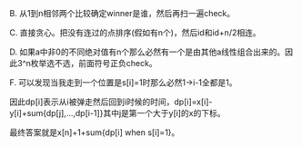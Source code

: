B. 从1到n相邻两个比较确定winner是谁，然后再扫一遍check。

C. 直接贪心。把没有连过的点排序(假如有n个)，然后id和id+n/2相连。

D. 如果a中非0的不同绝对值有n个那么必然有一个是由其他a线性组合出来的。因此3^n枚举选不选，前面符号正负check。

F. 可以发现当我走到一个位置是s[i]=1时那么必然1->i-1全都是1。

   因此dp[i]表示从i被弹走然后回到i时候的时间，dp[i]=x[i]-y[i]+sum{dp[j],...,dp[i-1]}其中j是第一个大于y[i]的x的下标。
   
   最终答案就是x[n]+1+sum{dp[i] when s[i]=1}。
